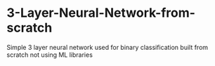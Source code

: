 # 3-Layer-Neural-Network-from-scratch
Simple 3 layer neural network used for binary classification built from scratch not using ML libraries
